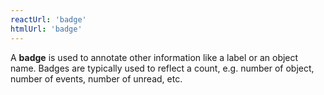 ```yaml
---
reactUrl: 'badge'
htmlUrl: 'badge'
---
```

A **badge** is used to annotate other information like a label or an object name. Badges are typically used to reflect a count, e.g. number of object, number of events, number of unread, etc.

